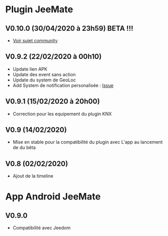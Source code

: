 Plugin JeeMate
==============================

## V0.10.0 (30/04/2020 à 23h59) BETA !!!
- [Voir sujet community](https://community.jeedom.com/t/jeemate-version-0-9-0-android-ios-et-le-debut-de-la-personnalisation/60221?u=titi_titi)

## V0.9.2 (22/02/2020 à 00h10)
* Update lien APK
* Update des event sans action
* Update du system de GeoLoc
* Add System de notification personalisée : [Issue](https://github.com/JeeMateTeam/JeeMate-Project/issues/72)

## V0.9.1 (15/02/2020 à 20h00)
* Correction pour les equipement du plugin KNX

## V0.9 (14/02/2020)
* Mise en stable pour la compatibilité du plugin avec L'app au lancement de du bêta

## V0.8 (02/02/2020)
* Ajout de la timeline

App Android JeeMate
==============================

V0.9.0
-

* Compatibilité avec Jeedom
